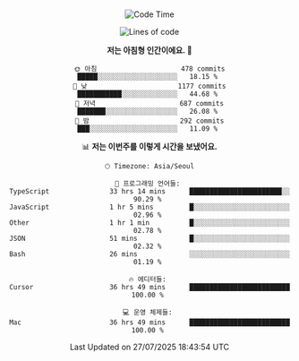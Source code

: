 <div align="center">

<br />

 <!--START_SECTION:waka-->
![Code Time](http://img.shields.io/badge/Code%20Time-4%2C931%20hrs%2040%20mins-blue)

![Lines of code](https://img.shields.io/badge/%EC%A0%80%EB%8A%94%20%EC%97%AC%ED%83%9C%EA%B9%8C%EC%A7%80%20-2.0%20million%20%EC%A4%84%EC%9D%98%20%EC%BD%94%EB%93%9C%EB%A5%BC%20%EC%9E%91%EC%84%B1%ED%96%88%EC%96%B4%EC%9A%94.-blue)

**저는 아침형 인간이에요. 🐤** 

```text
🌞 아침                     478 commits         █████░░░░░░░░░░░░░░░░░░░░   18.15 % 
🌆 낮　                     1177 commits        ███████████░░░░░░░░░░░░░░   44.68 % 
🌃 저녁                     687 commits         ███████░░░░░░░░░░░░░░░░░░   26.08 % 
🌙 밤　                     292 commits         ███░░░░░░░░░░░░░░░░░░░░░░   11.09 % 
```


📊 **저는 이번주를 이렇게 시간을 보냈어요.** 

```text
🕑︎ Timezone: Asia/Seoul

💬 프로그래밍 언어들: 
TypeScript               33 hrs 14 mins      ███████████████████████░░   90.29 % 
JavaScript               1 hr 5 mins         █░░░░░░░░░░░░░░░░░░░░░░░░   02.96 % 
Other                    1 hr 1 min          █░░░░░░░░░░░░░░░░░░░░░░░░   02.78 % 
JSON                     51 mins             █░░░░░░░░░░░░░░░░░░░░░░░░   02.32 % 
Bash                     26 mins             ░░░░░░░░░░░░░░░░░░░░░░░░░   01.19 % 

🔥 에디터들: 
Cursor                   36 hrs 49 mins      █████████████████████████   100.00 % 

💻 운영 체제들: 
Mac                      36 hrs 49 mins      █████████████████████████   100.00 % 
```


 Last Updated on 27/07/2025 18:43:54 UTC
<!--END_SECTION:waka-->

</div>
